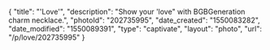 {
    "title": "'Love'",
    "description": "Show your 'love\" with BGBGeneration charm necklace.",
    "photoId": "202735995",
    "date_created": "1550083282",
    "date_modified": "1550089391",
    "type": "captivate",
    "layout": "photo",
    "url": "\/p\/love\/202735995"
}
